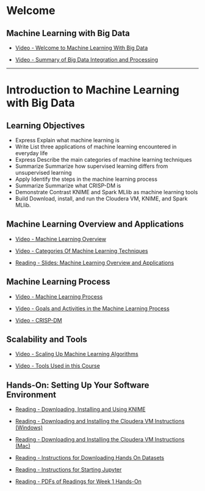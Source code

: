 # Welcome

## Machine Learning with Big Data

- [Video - Welcome to Machine Learning With Big Data](https://www.coursera.org/learn/big-data-machine-learning/lecture/Xy6Wu/welcome-to-machine-learning-with-big-data)

- [Video - Summary of Big Data Integration and Processing](https://www.coursera.org/learn/big-data-machine-learning/lecture/VtKwJ/summary-of-big-data-integration-and-processing)

---

# Introduction to Machine Learning with Big Data

## Learning Objectives

- Express Explain what machine learning is
- Write List three applications of machine learning encountered in everyday life
- Express Describe the main categories of machine learning techniques
- Summarize Summarize how supervised learning differs from unsupervised learning
- Apply Identify the steps in the machine learning process
- Summarize Summarize what CRISP-DM is
- Demonstrate Contrast KNIME and Spark MLlib as machine learning tools
- Build Download, install, and run the Cloudera VM, KNIME, and Spark MLlib.

## Machine Learning Overview and Applications

- [Video - Machine Learning Overview](https://www.coursera.org/learn/big-data-machine-learning/lecture/xmXhS/machine-learning-overview)

- [Video - Categories Of Machine Learning Techniques](https://www.coursera.org/learn/big-data-machine-learning/lecture/NdjUT/categories-of-machine-learning-techniques)

- [Reading - Slides: Machine Learning Overview and Applications](https://www.coursera.org/learn/big-data-machine-learning/supplement/HQKJg/slides-machine-learning-overview-and-applications)

## Machine Learning Process

- [Video - Machine Learning Process](https://www.coursera.org/learn/big-data-machine-learning/lecture/AhXit/machine-learning-process)

- [Video - Goals and Activities in the Machine Learning Process](https://www.coursera.org/learn/big-data-machine-learning/lecture/S7QKN/goals-and-activities-in-the-machine-learning-process)

- [Video - CRISP-DM](https://www.coursera.org/learn/big-data-machine-learning/lecture/icJH6/crisp-dm)

## Scalability and Tools

- [Video - Scaling Up Machine Learning Algorithms](https://www.coursera.org/learn/big-data-machine-learning/lecture/4UYGz/scaling-up-machine-learning-algorithms)

- [Video - Tools Used in this Course](https://www.coursera.org/learn/big-data-machine-learning/lecture/a0JER/tools-used-in-this-course)

## Hands-On: Setting Up Your Software Environment

- [Reading - Downloading, Installing and Using KNIME](https://www.coursera.org/learn/big-data-machine-learning/supplement/zC7m0/downloading-installing-and-using-knime)

- [Reading - Downloading and Installing the Cloudera VM Instructions (Windows)](https://www.coursera.org/learn/big-data-machine-learning/supplement/C7QSS/downloading-and-installing-the-cloudera-vm-instructions-windows)

- [Reading - Downloading and Installing the Cloudera VM Instructions (Mac)](https://www.coursera.org/learn/big-data-machine-learning/supplement/csleK/downloading-and-installing-the-cloudera-vm-instructions-mac)

- [Reading - Instructions for Downloading Hands On Datasets](https://www.coursera.org/learn/big-data-machine-learning/supplement/e6mNu/instructions-for-downloading-hands-on-datasets)

- [Reading - Instructions for Starting Jupyter](https://www.coursera.org/learn/big-data-machine-learning/supplement/yhBg4/instructions-for-starting-jupyter)

- [Reading - PDFs of Readings for Week 1 Hands-On](https://www.coursera.org/learn/big-data-machine-learning/supplement/fZiCn/pdfs-of-readings-for-week-1-hands-on)